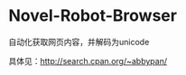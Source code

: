 Novel-Robot-Browser
===================

自动化获取网页内容，并解码为unicode

具体见：http://search.cpan.org/~abbypan/
